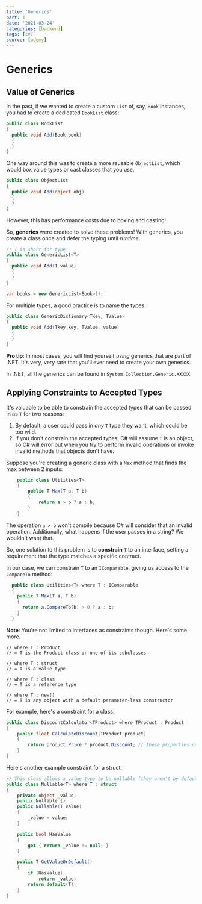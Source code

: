 ```yaml
---
title: 'Generics'
part: 1
date: '2021-03-24'
categories: [backend]
tags: [c#]
source: [udemy]
---
```


# Generics

## Value of Generics

In the past, if we wanted to create a custom `List` of, say, `Book` instances, you had to create a dedicated `BookList` class:

```csharp
public class BookList
{
  public void Add(Book book)
  {
  }
}
```

One way around this was to create a more reusable `ObjectList`, which would box value types or cast classes that you use.

```csharp
public class ObjectList
{
  public void Add(object obj)
  {
  }
}
```

However, this has performance costs due to boxing and casting!

So, **generics** were created to solve these problems! With generics, you create a class once and defer the typing until _runtime_.

```csharp
// T is short for type
public class GenericList<T>
{
  public void Add(T value)
  {
  }
}

var books = new GenericList<Book>();
```

For multiple types, a good practice is to name the types:

```csharp
public class GenericDictionary<TKey, TValue>
{
  public void Add(Tkey key, TValue, value)
  {
  }
}
```

**Pro tip**: In most cases, you will find yourself _using_ generics that are part of .NET. It's very, very rare that you'll ever need to create your own generics.

In .NET, all the generics can be found in `System.Collection.Generic.XXXXX`.

## Applying Constraints to Accepted Types

It's valuable to be able to constrain the accepted types that can be passed in as `T` for two reasons:

1. By default, a user could pass in _any_ `T` type they want, which could be too wild.
2. If you don't constrain the accepted types, C# will assume `T` is an object, so C# will error out when you try to perform invalid operations or invoke invalid methods that objects don't have.

Suppose you're creating a generic class with a `Max` method that finds the max between 2 inputs:

```csharp
    public class Utilities<T>
    {
        public T Max(T a, T b)
        {
            return a > b ? a : b;
        }
    }
```

The operation `a > b` won't compile because C# will consider that an invalid operation. Additionally, what happens if the user passes in a string? We wouldn't want that.

So, one solution to this problem is to **constrain** `T` to an interface, setting a requirement that the type matches a specific contract.

In our case, we can constrain `T` to an `IComparable`, giving us access to the `CompareTo` method:

```csharp
  public class Utilities<T> where T : IComparable
  {
    public T Max(T a, T b)
    {
      return a.CompareTo(b) > 0 ? a : b;
    }
  }
```

**Note**: You're not limited to interfaces as constraints though. Here's some more.

```
// where T : Product
// = T is the Product class or one of its subclasses

// where T : struct
// = T is a value type

// where T : class
// = T is a reference type

// where T : new()
// = T is any object with a default parameter-less constructor
```

For example, here's a constraint for a class:

```csharp
public class DiscountCalculator<TProduct> where TProduct : Product
{
    public float CalculateDiscount(TProduct product)
    {
        return product.Price * product.Discount; // these properties come from Product
    }
}
```

Here's another example constraint for a struct:

```csharp
// This class allows a value type to be nullable (they aren't by default)
public class Nullable<T> where T : struct
{
    private object _value;
    public Nullable {}
    public Nullable(T value)
    {
        _value = value;
    }

    public bool HasValue
    {
        get { return _value != null; }
    }

    public T GetValueOrDefault()
    {
        if (HasValue)
            return _value;
        return default(T);
    }
}
```
